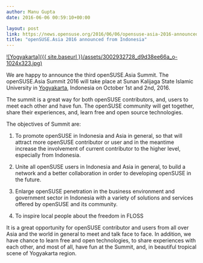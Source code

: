 ```yaml
---
author: Manu Gupta
date: 2016-06-06 00:59:10+00:00

layout: post
link: https://news.opensuse.org/2016/06/06/opensuse-asia-2016-announced-from-indonesia/
title: "openSUSE.Asia 2016 announced from Indonesia"
---
```

 

[![Yogyakarta]({{ site.baseurl }}/assets/3002932728_d9d38ee66a_o-1024x323.jpg)](https://www.flickr.com/photos/zhaffsky/3002932728/in/photolist-qiyxR6-GNADqd-9Z34aJ-9YjLvp-9ZeKJ9-vtqyr-vtyXY-EE3XY-4ASx2w-nHupy4-f7iGgy-4ATgaQ-5zmPaC-5zmPhd-5zhxh2-nJxtFC-o1JQqi-nJy1Tj-nJyRN1-vGU8w-bA8BVE-9PUtp2-i75vSD-i75gY7-j8ZqQ4-ECpp5U-qKMsHB-akUy1m-eucQAv-ceEJTw)

We are happy to announce the third openSUSE.Asia Summit. The openSUSE.Asia Summit 2016 will take place at Sunan Kalijaga State Islamic University in [Yogyakarta](https://en.wikipedia.org/wiki/Yogyakarta), Indonesia on October 1st and 2nd, 2016.

The summit is a great way for both openSUSE contributors, and, users to meet each other and have fun. The openSUSE community will get together, share their experiences, and, learn free and open source technologies.

The objectives of Summit are:



 	
  1. To promote openSUSE in Indonesia and Asia in general, so that will attract more openSUSE contributor or user and in the meantime increase the involvement of current contributor to the higher level, especially from Indonesia.

 	
  2. Unite all openSUSE users in Indonesia and Asia in general, to build a network and a better collaboration in order to developing openSUSE in the future.

 	
  3. Enlarge openSUSE penetration in the business environment and government sector in Indonesia with a variety of solutions and services offered by openSUSE and its community.

 	
  4. To inspire local people about the freedom in FLOSS


It is a great opportunity for openSUSE contributor and users from all over Asia and the world in general to meet and talk face to face. In addition, we have chance to learn free and open technologies, to share experiences with each other, and most of all, have fun at the Summit, and, in beautiful tropical scene of Yogyakarta region.		
